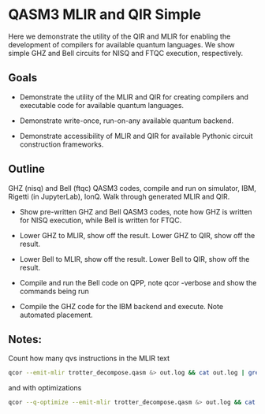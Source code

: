 # QASM3 MLIR and QIR Simple
Here we demonstrate the utility of the QIR and MLIR for enabling the development of compilers for available quantum languages. 
We show simple GHZ and Bell circuits for NISQ and FTQC execution, respectively. 

## Goals

- Demonstrate the utility of the MLIR and QIR for creating compilers and executable code for available quantum languages.

- Demonstrate write-once, run-on-any available quantum backend. 

- Demonstrate accessibility of MLIR and QIR for available Pythonic circuit construction frameworks. 

## Outline

GHZ (nisq) and Bell (ftqc) QASM3 codes, compile and run on simulator, IBM, Rigetti (in JupyterLab), IonQ. Walk through generated MLIR and QIR.

- Show pre-written GHZ and Bell QASM3 codes, note how GHZ is written for NISQ execution, while Bell is written for FTQC. 

- Lower GHZ to MLIR, show off the result. Lower GHZ to QIR, show off the result. 

- Lower Bell to MLIR, show off the result. Lower Bell to QIR, show off the result. 

- Compile and run the Bell code on QPP, note qcor -verbose and show the commands being run

- Compile the GHZ code for the IBM backend and execute. Note automated placement. 



## Notes:

Count how many qvs instructions in the MLIR text

```bash 
qcor --emit-mlir trotter_decompose.qasm &> out.log && cat out.log | grep 'qvs.' | tee out2.log | wc -l && rm -rf out*.log
```
and with optimizations
```bash
qcor --q-optimize --emit-mlir trotter_decompose.qasm &> out.log && cat out.log | grep 'qvs.' | tee out2.log | wc -l && rm -rf out*.log
```